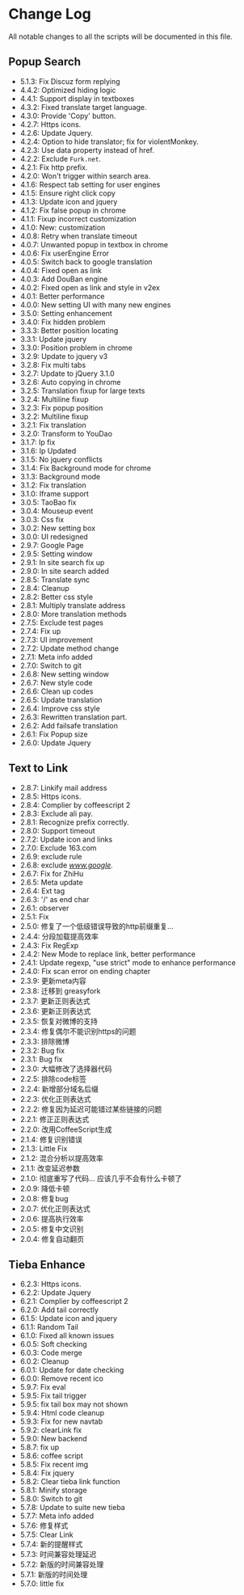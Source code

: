 # Change Log

All notable changes to all the scripts will be documented in this file.

## Popup Search

* 5.1.3: Fix Discuz form replying
* 4.4.2: Optimized hiding logic
* 4.4.1: Support display in textboxes
* 4.3.2: Fixed translate target language.
* 4.3.0: Provide 'Copy' button.
* 4.2.7: Https icons.
* 4.2.6: Update Jquery.
* 4.2.4: Option to hide translator; fix for violentMonkey.
* 4.2.3: Use data property instead of href.
* 4.2.2: Exclude `Furk.net`.
* 4.2.1: Fix http prefix.
* 4.2.0: Won't trigger within search area.
* 4.1.6: Respect tab setting for user engines
* 4.1.5: Ensure right click copy
* 4.1.3: Update icon and jquery
* 4.1.2: Fix false popup in chrome
* 4.1.1: Fixup incorrect customization
* 4.1.0: New: customization
* 4.0.8: Retry when translate timeout
* 4.0.7: Unwanted popup in textbox in chrome
* 4.0.6: Fix userEngine Error
* 4.0.5: Switch back to google translation
* 4.0.4: Fixed open as link
* 4.0.3: Add DouBan engine
* 4.0.2: Fixed open as link and style in v2ex
* 4.0.1: Better performance
* 4.0.0: New setting UI with many new engines
* 3.5.0: Setting enhancement
* 3.4.0: Fix hidden problem
* 3.3.3: Better position locating
* 3.3.1: Update jquery
* 3.3.0: Position problem in chrome
* 3.2.9: Update to jquery v3
* 3.2.8: Fix multi tabs
* 3.2.7: Update to jQuery 3.1.0
* 3.2.6: Auto copying in chrome
* 3.2.5: Translation fixup for large texts
* 3.2.4: Multiline fixup
* 3.2.3: Fix popup position
* 3.2.2: Multiline fixup
* 3.2.1: Fix translation
* 3.2.0: Transform to YouDao
* 3.1.7: Ip fix
* 3.1.6: Ip Updated
* 3.1.5: No jquery conflicts
* 3.1.4: Fix Background mode for chrome
* 3.1.3: Background mode
* 3.1.2: Fix translation
* 3.1.0: Iframe support
* 3.0.5: TaoBao fix
* 3.0.4: Mouseup event
* 3.0.3: Css fix
* 3.0.2: New setting box
* 3.0.0: UI redesigned
* 2.9.7: Google Page
* 2.9.5: Setting window
* 2.9.1: In site search fix up
* 2.9.0: In site search added
* 2.8.5: Translate sync
* 2.8.4: Cleanup
* 2.8.2: Better css style
* 2.8.1: Multiply translate address
* 2.8.0: More translation methods
* 2.7.5: Exclude test pages
* 2.7.4: Fix up
* 2.7.3: UI improvement
* 2.7.2: Update method change
* 2.7.1: Meta info added
* 2.7.0: Switch to git
* 2.6.8: New setting window
* 2.6.7: New style code
* 2.6.6: Clean up codes
* 2.6.5: Update translation
* 2.6.4: Improve css style
* 2.6.3: Rewritten translation part.
* 2.6.2: Add failsafe translation
* 2.6.1: Fix Popup size
* 2.6.0: Update Jquery

## Text to Link

* 2.8.7: Linkify mail address
* 2.8.5: Https icons.
* 2.8.4: Complier by coffeescript 2
* 2.8.3: Exclude ali pay.
* 2.8.1: Recognize prefix correctly.
* 2.8.0: Support timeout
* 2.7.2: Update icon and links
* 2.7.0: Exclude 163.com
* 2.6.9: exclude rule
* 2.6.8: exclude *www.google.*
* 2.6.7: Fix for ZhiHu
* 2.6.5: Meta update
* 2.6.4: Ext tag
* 2.6.3: '/' as end char
* 2.6.1: observer
* 2.5.1: Fix
* 2.5.0: 修复了一个低级错误导致的http前缀重复...
* 2.4.4: 分段加载提高效率
* 2.4.3: Fix RegExp
* 2.4.2: New Mode to replace link, better performance
* 2.4.1: Update regexp, "use strict" mode to enhance performance
* 2.4.0: Fix scan error on ending chapter
* 2.3.9: 更新meta内容
* 2.3.8: 迁移到 greasyfork
* 2.3.7: 更新正则表达式
* 2.3.6: 更新正则表达式
* 2.3.5: 恢复对微博的支持
* 2.3.4: 修复偶尔不能识别https的问题
* 2.3.3: 排除微博
* 2.3.2: Bug fix
* 2.3.1: Bug fix
* 2.3.0: 大幅修改了选择器代码
* 2.2.5: 排除code标签
* 2.2.4: 新增部分域名后缀
* 2.2.3: 优化正则表达式
* 2.2.2: 修复因为延迟可能错过某些链接的问题
* 2.2.1: 修正正则表达式
* 2.2.0: 改用CoffeeScript生成
* 2.1.4: 修复识别错误
* 2.1.3: Little Fix
* 2.1.2: 混合分析以提高效率
* 2.1.1: 改变延迟参数
* 2.1.0: 彻底重写了代码... 应该几乎不会有什么卡顿了
* 2.0.9: 降低卡顿
* 2.0.8: 修复bug
* 2.0.7: 优化正则表达式
* 2.0.6: 提高执行效率
* 2.0.5: 修复中文识别
* 2.0.4: 修复自动翻页

## Tieba Enhance

* 6.2.3: Https icons.
* 6.2.2: Update Jquery
* 6.2.1: Complier by coffeescript 2
* 6.2.0: Add tail correctly
* 6.1.5: Update icon and jquery
* 6.1.1: Random Tail
* 6.1.0: Fixed all known issues
* 6.0.5: Soft checking
* 6.0.3: Code merge
* 6.0.2: Cleanup
* 6.0.1: Update for date checking
* 6.0.0: Remove recent ico
* 5.9.7: Fix eval
* 5.9.5: Fix tail trigger
* 5.9.5: fix tail box may not shown
* 5.9.4: Html code cleanup
* 5.9.3: Fix for new navtab
* 5.9.2: clearLink fix
* 5.9.0: New backend
* 5.8.7: fix up
* 5.8.6: coffee script
* 5.8.5: Fix recent img
* 5.8.4: Fix jquery
* 5.8.2: Clear tieba link function
* 5.8.1: Minify storage
* 5.8.0: Switch to git
* 5.7.8: Update to suite new tieba
* 5.7.7: Meta info added
* 5.7.6: 修复样式
* 5.7.5: Clear Link
* 5.7.4: 新的提醒样式
* 5.7.3: 时间兼容处理延迟
* 5.7.2: 新版的时间兼容处理
* 5.7.1: 新版的时间处理
* 5.7.0: little fix
